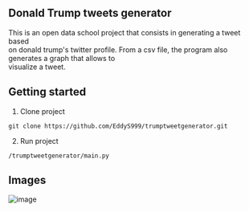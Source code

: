 ## Donald Trump tweets generator

This is an open data school project that consists in generating a tweet based  
on donald trump's twitter profile. From a csv file, the program also generates a graph that allows to  
visualize a tweet.

## Getting started 
1) Clone project
```
git clone https://github.com/EddyS999/trumptweetgenerator.git
```
2) Run project  
```
/trumptweetgenerator/main.py
```
## Images
![image](https://user-images.githubusercontent.com/71152540/218901781-d0ef99d6-461d-403b-beb5-f228233360f7.png)

